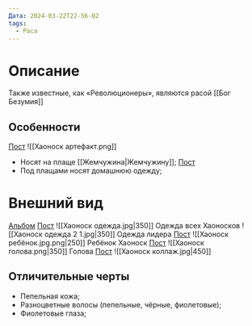 ```yaml
---
Дата: 2024-03-22T22-56-02
tags:
  - Раса
---
```

# Описание
Также известные, как «Революционеры», являются расой [[Бог Безумия]]
## Особенности
[Пост](https://vk.com/wall-208978263_688)
![[Хаоноск артефакт.png]]
- Носят на плаще [[Жемчужина|Жемчужину]];
[Пост](https://vk.com/wall-208978263_3295)
- Под плащами носят домашнюю одежду;
# Внешний вид
[Альбом](https://vk.com/album-159799193_282831006)
[Пост](https://vk.com/wall-159799193_7075)
![[Хаоноск одежда.jpg|350]]
Одежда всех Хаоносков
![[Хаоноск одежда 2 1.jpg|350]]
Одежда лидера
[Пост](https://vk.com/wall-159799193_7772)
![[Хаоноск ребёнок.jpg.png|250]]
Ребёнок Хаоноск
[Пост](https://vk.com/wall-159799193_8024)
![[Хаоноск голова.png|350]]
Голова
[Пост](https://vk.com/wall-159799193_10069)
![[Хаоноск коллаж.jpg|450]]
## Отличительные черты
- Пепельная кожа;
- Разноцветные волосы (пепельные, чёрные, фиолетовые);
- Фиолетовые глаза;
